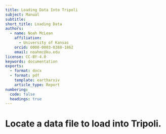 ```yaml
---
title: Loading Data Into Tripoli
subject: Manual
subtitle: 
short_title: Loading Data
authors:
  - name: Noah McLean
    affiliation:
      - University of Kansas
    orcid: 0000-0003-0388-1862
    email: noahmc@ku.edu
license: CC-BY-4.0
keywords: documentation
exports:
  - format: docx
  - format: pdf
    template: eartharxiv
    article_type: Report
numbering:
  code: false
  headings: true
---
```


# Locate a data file to load into Tripoli.  

